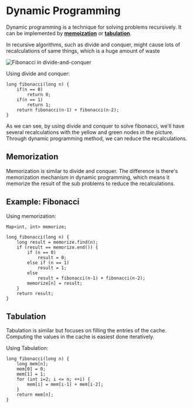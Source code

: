 # Dynamic Programming
Dynamic programming is a technique for solving problems recursively. It can be implemented by [**memoization**](#memorization) or [**tabulation**](#tabulation).

In recursive algorithms, such as divide and conquer, might cause lots of recalculations of same things, which is a huge amount of waste

![Fibonacci in divide-and-conquer](https://pic.pimg.tw/emn178/1343913559-3789317335_n.png)

Using divide and conquer:
```
long fibonacci(long n) {
    if(n == 0)
        return 0;
    if(n == 1)
        return 1;
    return fibonacci(n-1) + fibonacci(n-2);
}
```

As we can see, by using divide and conquer to solve fibonacci, we'll have several recalculations with the yellow and green nodes in the picture.<br/>
Through dynamic programming method, we can reduce the recalculations.

## Memorization
Memorization is similar to divide and conquer. The difference is there's memorization mechanism in dynamic programming, which means it memorize the result of the sub problems to reduce the recalculations.

## Example: Fibonacci

Using memorization:
```
Map<int, int> memorize;

long fibonacci(long n) {
    long result = memorize.find(n);
    if (result == memorize.end()) {
        if (n == 0)
            result = 0;
        else if (n == 1)
            result = 1;
        else
            result = fibonacci(n-1) + fibonacci(n-2);
        memorize[n] = result;
    }
    return result;
}
```

## Tabulation
Tabulation is similar but focuses on filling the entries of the cache. Computing the values in the cache is easiest done iteratively.

Using Tabulation:
```
long fibonacci(long n) {
    long mem[n];
    mem[0] = 0;
    mem[1] = 1;
    for (int i=2; i <= n; ++i) {
        mem[i] = mem[i-1] + mem[i-2];
    }
    return mem[n];
}
```
